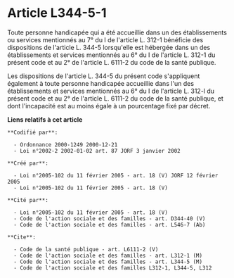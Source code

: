 # Article L344-5-1

Toute personne handicapée qui a été accueillie dans un des établissements ou services mentionnés au 7° du I de l'article L.
312-1 bénéficie des dispositions de l'article L. 344-5 lorsqu'elle est hébergée dans un des établissements et services
mentionnés au 6° du I de l'article L. 312-1 du présent code et au 2° de l'article L. 6111-2 du code de la santé publique.

Les dispositions de l'article L. 344-5 du présent code s'appliquent également à toute personne handicapée accueillie dans
l'un des établissements et services mentionnés au 6° du I de l'article L. 312-l du présent code et au 2° de l'article L.
6111-2 du code de la santé publique, et dont l'incapacité est au moins égale à un pourcentage fixé par décret.

**Liens relatifs à cet article**

	**Codifié par**:

	  - Ordonnance 2000-1249 2000-12-21
	  - Loi n°2002-2 2002-01-02 art. 87 JORF 3 janvier 2002

	**Créé par**:

	  - Loi n°2005-102 du 11 février 2005 - art. 18 (V) JORF 12 février 2005
	  - Loi n°2005-102 du 11 février 2005 - art. 18 (V)

	**Cité par**:

	  - Loi n°2005-102 du 11 février 2005 - art. 18 (V)
	  - Code de l'action sociale et des familles - art. D344-40 (V)
	  - Code de l'action sociale et des familles - art. L546-7 (Ab)

	**Cite**:

	  - Code de la santé publique - art. L6111-2 (V)
	  - Code de l'action sociale et des familles - art. L312-1 (M)
	  - Code de l'action sociale et des familles - art. L344-5 (M)
	  - Code de l'action sociale et des familles L312-1, L344-5, L312
